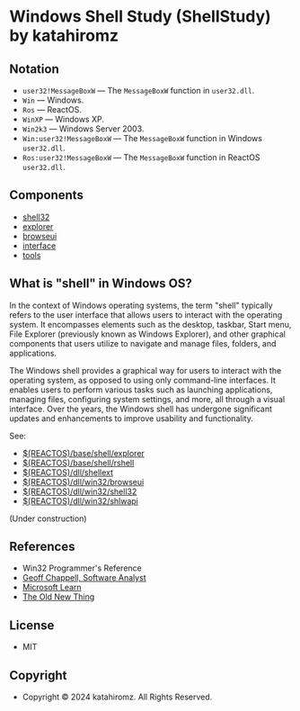 # Windows Shell Study (ShellStudy) by katahiromz

## Notation

- `user32!MessageBoxW` ― The `MessageBoxW` function in `user32.dll`.
- `Win` ― Windows.
- `Ros` ― ReactOS.
- `WinXP` ― Windows XP.
- `Win2k3` ― Windows Server 2003.
- `Win:user32!MessageBoxW` ― The `MessageBoxW` function in Windows `user32.dll`.
- `Ros:user32!MessageBoxW` ― The `MessageBoxW` function in ReactOS `user32.dll`.

## Components

- [shell32](shell32/README.md)
- [explorer](explorer/README.md)
- [browseui](browseui/README.md)
- [interface](interface/README.md)
- [tools](tools/README.md)

## What is "shell" in Windows OS?

In the context of Windows operating systems, the term "shell" typically refers to the user
interface that allows users to interact with the operating system. It encompasses elements
such as the desktop, taskbar, Start menu, File Explorer (previously known as Windows
Explorer), and other graphical components that users utilize to navigate and manage files,
folders, and applications.

The Windows shell provides a graphical way for users to interact with the operating system,
as opposed to using only command-line interfaces. It enables users to perform various tasks
such as launching applications, managing files, configuring system settings, and more, all
through a visual interface. Over the years, the Windows shell has undergone significant
updates and enhancements to improve usability and functionality.

See:

- [$(REACTOS)/base/shell/explorer](https://github.com/reactos/reactos/tree/master/base/shell/explorer)
- [$(REACTOS)/base/shell/rshell](https://github.com/reactos/reactos/tree/master/base/shell/rshell)
- [$(REACTOS)/dll/shellext](https://github.com/reactos/reactos/tree/master/base/dll/shellext)
- [$(REACTOS)/dll/win32/browseui](https://github.com/reactos/reactos/tree/master/dll/win32/browseui)
- [$(REACTOS)/dll/win32/shell32](https://github.com/reactos/reactos/tree/master/dll/win32/shell32)
- [$(REACTOS)/dll/win32/shlwapi](https://github.com/reactos/reactos/tree/master/dll/win32/shlwapi)

(Under construction)

## References

- Win32 Programmer's Reference
- [Geoff Chappell, Software Analyst](https://geoffchappell.com/studies/windows/)
- [Microsoft Learn](https://learn.microsoft.com/en-us/windows/win32/learnwin32/learn-to-program-for-windows)
- [The Old New Thing](https://devblogs.microsoft.com/oldnewthing/)

## License

- MIT

## Copyright

- Copyright © 2024 katahiromz. All Rights Reserved.
